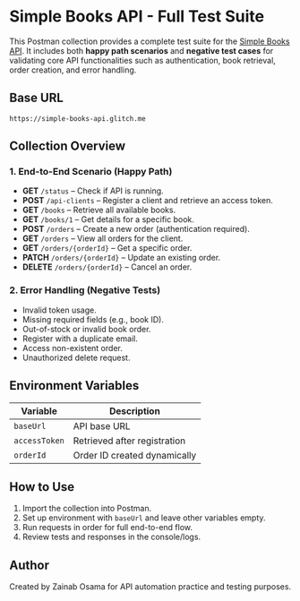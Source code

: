 
# Simple Books API - Full Test Suite

This Postman collection provides a complete test suite for the [Simple Books API](https://simple-books-api.glitch.me). It includes both **happy path scenarios** and **negative test cases** for validating core API functionalities such as authentication, book retrieval, order creation, and error handling.

## Base URL
```
https://simple-books-api.glitch.me
```

## Collection Overview

### 1. End-to-End Scenario (Happy Path)

- **GET** `/status` – Check if API is running.
- **POST** `/api-clients` – Register a client and retrieve an access token.
- **GET** `/books` – Retrieve all available books.
- **GET** `/books/1` – Get details for a specific book.
- **POST** `/orders` – Create a new order (authentication required).
- **GET** `/orders` – View all orders for the client.
- **GET** `/orders/{orderId}` – Get a specific order.
- **PATCH** `/orders/{orderId}` – Update an existing order.
- **DELETE** `/orders/{orderId}` – Cancel an order.

### 2. Error Handling (Negative Tests)

- Invalid token usage.
- Missing required fields (e.g., book ID).
- Out-of-stock or invalid book order.
- Register with a duplicate email.
- Access non-existent order.
- Unauthorized delete request.

## Environment Variables

| Variable      | Description                  |
|---------------|------------------------------|
| `baseUrl`     | API base URL                 |
| `accessToken` | Retrieved after registration |
| `orderId`     | Order ID created dynamically |

## How to Use

1. Import the collection into Postman.
2. Set up environment with `baseUrl` and leave other variables empty.
3. Run requests in order for full end-to-end flow.
4. Review tests and responses in the console/logs.

## Author
Created by Zainab Osama for API automation practice and testing purposes.
